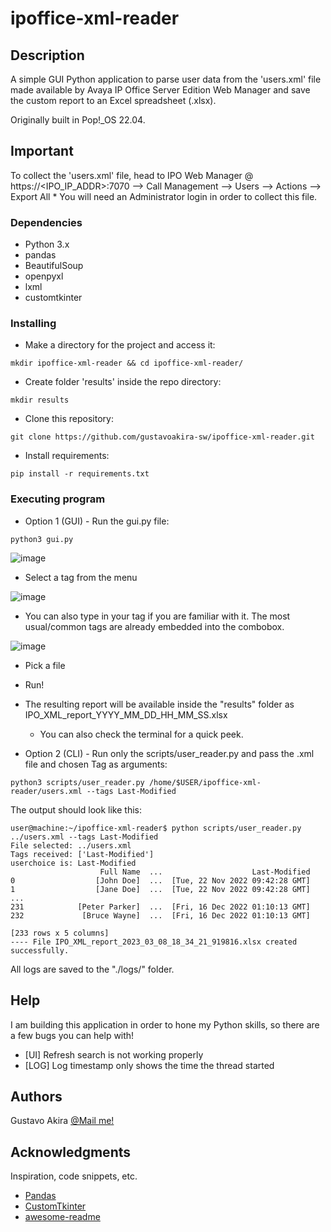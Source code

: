 # ipoffice-xml-reader

## Description

A simple GUI Python application to parse user data from the 'users.xml' file made available by Avaya IP Office Server Edition Web Manager and save the custom report to an Excel spreadsheet (.xlsx).

Originally built in Pop!_OS 22.04.


## Important

To collect the 'users.xml' file, head to IPO Web Manager @ https://<IPO_IP_ADDR>:7070 --> Call Management --> Users --> Actions --> Export All
    * You will need an Administrator login in order to collect this file.


### Dependencies

* Python 3.x
* pandas
* BeautifulSoup
* openpyxl
* lxml
* customtkinter


### Installing

* Make a directory for the project and access it:
```
mkdir ipoffice-xml-reader && cd ipoffice-xml-reader/
```

* Create folder 'results' inside the repo directory:
```
mkdir results
```

* Clone this repository:
```
git clone https://github.com/gustavoakira-sw/ipoffice-xml-reader.git
```

* Install requirements:
```
pip install -r requirements.txt
```


### Executing program

* Option 1 (GUI) - Run the gui.py file:
```
python3 gui.py
```
![image](https://user-images.githubusercontent.com/125785377/223854635-471f0a25-cff4-48f1-9670-79e63ea4b10c.png)

* Select a tag from the menu

![image](https://user-images.githubusercontent.com/125785377/223854974-4e4386bb-b6aa-4467-a6eb-528b3da9524d.png)

* You can also type in your tag if you are familiar with it. The most usual/common tags are already embedded into the combobox.

![image](https://user-images.githubusercontent.com/125785377/223855172-3a262c77-565f-4ff7-b019-7d606e99efe7.png)

* Pick a file
* Run!
* The resulting report will be available inside the "results" folder as IPO_XML_report_YYYY_MM_DD_HH_MM_SS.xlsx
    * You can also check the terminal for a quick peek.



* Option 2 (CLI) - Run only the scripts/user_reader.py and pass the .xml file and chosen Tag as arguments:
```
python3 scripts/user_reader.py /home/$USER/ipoffice-xml-reader/users.xml --tags Last-Modified
```
The output should look like this:

```
user@machine:~/ipoffice-xml-reader$ python scripts/user_reader.py ../users.xml --tags Last-Modified
File selected: ../users.xml
Tags received: ['Last-Modified']
userchoice is: Last-Modified
                    Full Name  ...                    Last-Modified
0                  [John Doe]  ...  [Tue, 22 Nov 2022 09:42:28 GMT]
1                  [Jane Doe]  ...  [Tue, 22 Nov 2022 09:42:28 GMT]
...
231            [Peter Parker]  ...  [Fri, 16 Dec 2022 01:10:13 GMT]
232             [Bruce Wayne]  ...  [Fri, 16 Dec 2022 01:10:13 GMT]

[233 rows x 5 columns]
---- File IPO_XML_report_2023_03_08_18_34_21_919816.xlsx created successfully.
```


All logs are saved to the "./logs/" folder.


## Help

I am building this application in order to hone my Python skills, so there are a few bugs you can help with!

* [UI] Refresh search is not working properly
* [LOG] Log timestamp only shows the time the thread started


## Authors

Gustavo Akira
[@Mail me!](mailto:gustavoakira.ti@gmail.com)


## Acknowledgments

Inspiration, code snippets, etc.
* [Pandas](https://github.com/pandas-dev/pandas)
* [CustomTkinter](https://github.com/TomSchimansky/CustomTkinter)
* [awesome-readme](https://github.com/matiassingers/awesome-readme)
